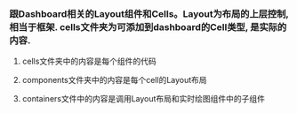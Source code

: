 ### 跟Dashboard相关的Layout组件和Cells。Layout为布局的上层控制, 相当于框架. cells文件夹为可添加到dashboard的Cell类型, 是实际的内容.

1. cells文件夹中的内容是每个组件的代码

2. components文件夹中的内容是每个cell的Layout布局

3. containers文件中的内容是调用Layout布局和实时绘图组件中的子组件